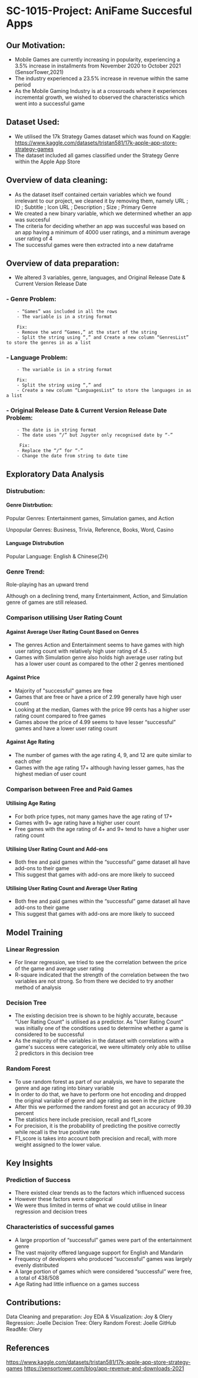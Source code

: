 # SC-1015-Project: AniFame Succesful Apps

## Our Motivation:
- Mobile Games are currently increasing in popularity, experiencing a 3.5% increase in installments from November 2020 to October 2021 (SensorTower,2021)
- The industry experienced a 23.5% increase in revenue within the same period
- As the Mobile Gaming Industry is at a crossroads where it experiences incremental growth, we wished to observed the characteristics which went into a successful game


## Dataset Used:
- We utilised the 17k Strategy Games dataset which was found on Kaggle: https://www.kaggle.com/datasets/tristan581/17k-apple-app-store-strategy-games
- The dataset included all games classified under the Strategy Genre within the Apple App Store

## Overview of data cleaning:
- As the dataset itself contained certain variables which we found irrelevant to our project, we cleaned it by removing them, namely URL ; ID ; Subtitle ; Icon URL ; Description ; Size ; Primary Genre
- We created a new binary variable, which we determined whether an app was succesful
- The criteria for deciding whether an app was succesful was based on an app having a minimum of 4000 user ratings, and a minimum average user rating of 4
- The successful games were then extracted into a new dataframe

## Overview of data preparation:
- We altered 3 variables, genre, languages, and Original Release Date & Current Version Release Date
### - Genre Problem:
        - “Games” was included in all the rows
        - The variable is in a string format
        
        Fix:
        - Remove the word “Games,” at the start of the string
        - Split the string using “,” and Create a new column “GenresList” to store the genres in as a list
### - Language Problem:
        - The variable is in a string format
        
        Fix:
        - Split the string using “,” and 
        - Create a new column “LanguagesList” to store the languages in as a list
### - Original Release Date & Current Version Release Date Problem:
        - The date is in string format
        - The date uses “/” but Jupyter only recognised date by “-”
                                                      
         Fix:
        - Replace the “/” for “-”
        - Change the date from string to date time
                                                      
## Exploratory Data Analysis 
### Distrubution:
#### Genre Distrbution:
Popular Genres: 
Entertainment games, Simulation games, and Action

Unpopular Genres: 
Business, Trivia, Reference, Books, Word, Casino
#### Language Distrubution
Popular Language: 
English & Chinese(ZH)
### Genre Trend:
Role-playing has an upward trend

Although on a declining trend, many Entertainment, Action, and Simulation genre of games are still released.
### Comparison utilising User Rating Count
#### Against Average User Rating Count Based on Genres
-  The genres Action and Entertainment seems to have games with high user rating count with relatively high user rating of 4.5 .
- Games with Simulation genre also holds high average user rating but has a lower user count as compared to the other 2 genres mentioned
#### Against Price
- Majority of "successful" games are free 
- Games that are free or have a price of 2.99 generally have high user count
- Looking at the median, Games with the price 99 cents has a higher user rating count compared to free games
- Games above the price of 4.99 seems to have lesser “successful” games and have a lower user rating count
#### Against Age Rating
- The number of games with the age rating 4, 9, and 12 are quite similar to each other 
- Games with the age rating 17+ although having lesser games, has the highest median of user count

### Comparison between Free and Paid Games
#### Utilising Age Rating
- For both price types, not many games have the age rating of 17+
- Games with 9+ age rating have a higher user count
- Free games with the age rating of 4+ and 9+ tend to have a higher user rating count
#### Utilising User Rating Count and Add-ons
- Both free and paid games within the “successful” game dataset all have add-ons to their game
- This suggest that games with add-ons are more likely to succeed
#### Utilising User Rating Count and Average User Rating
- Both free and paid games within the “successful” game dataset all have add-ons to their game
- This suggest that games with add-ons are more likely to succeed

## Model Training
### Linear Regression
- For linear regression, we tried to see the correlation between the price of the game and average user rating
- R-square indicated that the strength of the correlation between the two variables are not strong. So from there we decided to try another method of analysis
### Decision Tree
- The existing decision tree is shown to be highly accurate, because "User Rating Count" is utilised as a predictor. As "User Rating Count" was initially one of the conditions used to determine whether a game is considered to be successful
- As the majority of the variables in the dataset with correlations with a game's success were categorical, we were ultimately only able to utilise 2 predictors in this decision tree
### Random Forest
- To use random forest as part of our analysis, we have to separate the genre and age rating into binary variable
- In order to do that, we have to perform one hot encoding and dropped the original variable of genre and age rating as seen in the picture
- After this we performed the random forest and got an accuracy of 99.39 percent
- The statistics here include precision, recall and f1_score 
- For precision, it is the probability of predicting the positive correctly while recall is the true positive rate
- F1_score is takes into account both precision and recall, with more weight assigned to the lower value.

## Key Insights
### Prediction of Success
- There existed clear trends as to the factors which influenced success 
- However these factors were categorical
- We were thus limited in terms of what we could utilise in linear regression and decision trees
### Characteristics of successful games
- A large proportion of “successful” games were part of the entertainment genre
- The vast majority offered language support for English and Mandarin
- Frequency of developers who produced “successful” games was largely evenly distributed
- A large portion of games which were considered “successful” were free, a total of 438/508
- Age Rating had little influence on a games success

## Contributions:
Data Cleaning and preparation: Joy
EDA & Visualization: Joy & Olery
Regression: Joelle
Decision Tree: Olery
Random Forest: Joelle
GitHub ReadMe: Olery


## References
https://www.kaggle.com/datasets/tristan581/17k-apple-app-store-strategy-games
https://sensortower.com/blog/app-revenue-and-downloads-2021








                                 


